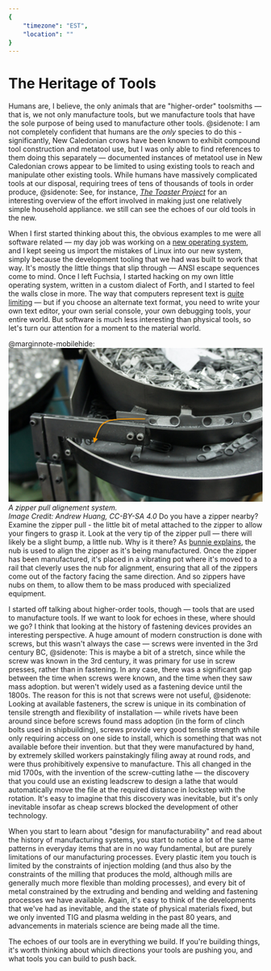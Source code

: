 ```yaml
---
{
	"timezone": "EST",
	"location": ""
}
---
```

# The Heritage of Tools

Humans are, I believe, the only animals that are "higher-order" toolsmiths — that is, we not only manufacture tools, but we manufacture tools that have the sole purpose of being used to manufacture other tools.
@sidenote: I am not completely confident that humans are the *only* species to do this - significantly, New Caledonian crows have been known to exhibit compound tool construction and metatool use, but I was only able to find references to them doing this separately — documented instances of metatool use in New Caledonian crows appear to be limited to using existing tools to reach and manipulate other existing tools.
While humans have massively complicated tools at our disposal, requiring trees of tens of thousands of tools in order produce,
@sidenote: See, for instance, [*The Toaster Project*](https://www.thomasthwaites.com/the-toaster-project/) for an interesting overview of the effort involved in making just one relatively simple household appliance.
we still can see the echoes of our old tools in the new.

When I first started thinking about this, the obvious examples to me were all software related — my day job was working on a [new operating system](https://fuchsia.dev/), and I kept seeing us import the mistakes of Linux into our new system, simply because the development tooling that we had was built to work that way. It's mostly the little things that slip through — ANSI escape sequences come to mind. Once I left Fuchsia, I started hacking on my own little operating system, written in a custom dialect of Forth, and I started to feel the walls close in more. The way that computers represent text is [quite limiting](https://modelviewculture.com/pieces/i-can-text-you-a-pile-of-poo-but-i-cant-write-my-name) — but if you choose an alternate text format, you need to write your own text editor, your own serial console, your own debugging tools, your entire world. But software is much less interesting than physical tools, so let's turn our attention for a moment to the material world.

@marginnote-mobilehide: <img src="/img/post/tool-heritage/zip-align.jpg" alt="A pot full of zipper pulls, with a spiral going along the inside leading to a rail, where some of the zippers fall through and others hang on"/> *A zipper pull alignement system.<br>Image Credit: Andrew Huang, CC-BY-SA 4.0*
Do you have a zipper nearby? Examine the zipper pull - the little bit of metal attached to the zipper to allow your fingers to grasp it. Look at the very tip of the zipper pull — there will likely be a slight bump, a little nub. Why is it there? As [bunnie explains](https://www.bunniestudios.com/blog/?p=4364), the nub is used to align the zipper as it's being manufactured. Once the zipper has been manufactured, it's placed in a vibrating pot where it's moved to a rail that cleverly uses the nub for alignment, ensuring that all of the zippers come out of the factory facing the same direction. And so zippers have nubs on them, to allow them to be mass produced with specialized equipment.

I started off talking about higher-order tools, though — tools that are used to manufacture tools. If we want to look for echoes in these, where should we go? I think that looking at the history of fastening devices provides an interesting perspective. A huge amount of modern construction is done with screws, but this wasn't always the case — screws were invented in the 3rd century BC,
@sidenote: This is maybe a bit of a stretch, since while the screw was known in the 3rd century, it was primary for use in screw presses, rather than in fastening. In any case, there was a significant gap between the time when screws were known, and the time when they saw mass adoption.
but weren't widely used as a fastening device until the 1800s. The reason for this is not that screws were not useful,
@sidenote: Looking at available fasteners, the screw is unique in its combination of tensile strength and flexibility of installation — while rivets have been around since before screws found mass adoption (in the form of clinch bolts used in shipbuilding), screws provide very good tensile strength while only requiring access on one side to install, which is something that was not available before their invention.
but that they were manufactured by hand, by extremely skilled workers painstakingly filing away at round rods, and were thus prohibitively expensive to manufacture. This all changed in the mid 1700s, with the invention of the screw-cutting lathe — the discovery that you could use an existing leadscrew to design a lathe that would automatically move the file at the required distance in lockstep with the rotation. It's easy to imagine that this discovery was inevitable, but it's only inevitable insofar as cheap screws blocked the development of other technology.

When you start to learn about "design for manufacturability" and read about the history of manufacturing systems, you start to notice a lot of the same patterns in everyday items that are in no way fundamental, but are purely limitations of our manufacturing processes. Every plastic item you touch is limited by the constraints of injection molding (and thus also by the constraints of the milling that produces the mold, although mills are generally much more flexible than molding processes), and every bit of metal constrained by the extruding and bending and welding and fastening processes we have available. Again, it's easy to think of the developments that we've had as inevitable, and the state of physical materials fixed, but we only invented TIG and plasma welding in the past 80 years, and advancements in materials science are being made all the time.

The echoes of our tools are in everything we build. If you're building things, it's worth thinking about which directions your tools are pushing you, and what tools you can build to push back.
